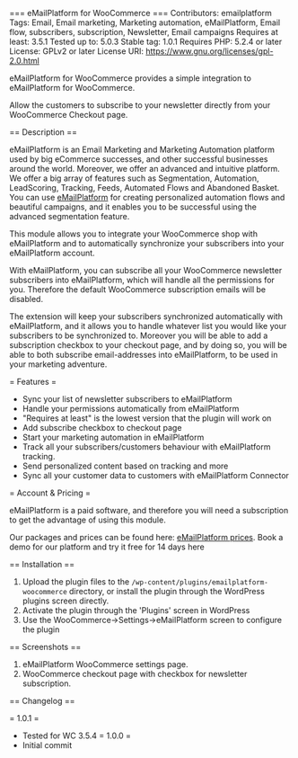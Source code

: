 === eMailPlatform for WooCommerce ===
Contributors: emailplatform
Tags: Email, Email marketing, Marketing automation, eMailPlatform, Email flow, subscribers, subscription, Newsletter, Email campaigns
Requires at least: 3.5.1
Tested up to: 5.0.3
Stable tag: 1.0.1
Requires PHP: 5.2.4 or later
License: GPLv2 or later
License URI: https://www.gnu.org/licenses/gpl-2.0.html

eMailPlatform  for WooCommerce provides a simple integration to eMailPlatform for WooCommerce.

Allow the customers to subscribe to your newsletter directly from your WooCommerce Checkout page.

== Description ==

eMailPlatform is an Email Marketing and Marketing Automation platform used by big eCommerce successes, and other successful businesses around the world. Moreover, we offer an advanced and intuitive platform. We offer a big array of features such as Segmentation, Automation, LeadScoring, Tracking, Feeds, Automated Flows and Abandoned Basket. You can use [eMailPlatform](https://emailplatform.com/ "eMailPlatform") for creating personalized automation flows and beautiful campaigns, and it enables you to be successful using the advanced segmentation feature.

This module allows you to integrate your WooCommerce shop with eMailPlatform and to automatically synchronize your subscribers into your eMailPlatform account.

With eMailPlatform, you can subscribe all your WooCommerce newsletter subscribers into eMailPlatform, which will handle all the permissions for you. Therefore the default WooCommerce subscription emails will be disabled.

The extension will keep your subscribers synchronized automatically with eMailPlatform, and it allows you to handle whatever list you would like your subscribers to be synchronized to. Moreover you will be able to add a subscription checkbox to your checkout page, and by doing so, you will be able to both subscribe email-addresses into eMailPlatform, to be used in your marketing adventure.

= Features =

*   Sync your list of newsletter subscribers to eMailPlatform
*   Handle your permissions automatically from eMailPlatform
*   "Requires at least" is the lowest version that the plugin will work on
*   Add subscribe checkbox to checkout page
*   Start your marketing automation in eMailPlatform
*   Track all your subscribers/customers behaviour with eMailPlatform tracking.
*   Send personalized content based on tracking and more
*   Sync all your customer data to customers with eMailPlatform Connector


= Account & Pricing =

eMailPlatform is a paid software, and therefore you will need a subscription to get the  advantage of using this module.

Our packages and prices can be found here: [eMailPlatform prices](emailplatform.com/email-pricing/ "eMailPlatofrm pricing"). Book a demo for our platform and try it free for 14 days here

== Installation ==

1. Upload the plugin files to the `/wp-content/plugins/emailplatform-woocommerce` directory, or install the plugin through the WordPress plugins screen directly.
1. Activate the plugin through the 'Plugins' screen in WordPress
1. Use the WooCommerce->Settings->eMailPlatform screen to configure the plugin


== Screenshots ==

1. eMailPlatform WooCommerce settings page.
2. WooCommerce checkout page with checkbox for newsletter subscription.

== Changelog ==

= 1.0.1 =
* Tested for WC 3.5.4
= 1.0.0 =
* Initial commit
